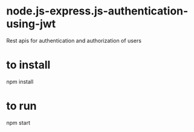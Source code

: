 # node.js-express.js-authentication-using-jwt
Rest apis for authentication and authorization of users

# to install
npm install

# to run
npm start
